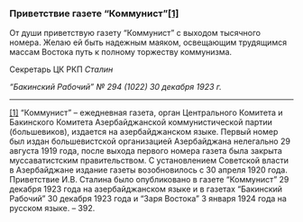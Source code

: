 ### Приветствие газете “Коммунист”[**[1]**](#_ftn1)

От души приветствую газету “Коммунист” с выходом тысячного номера. Желаю ей быть надежным маяком, освещающим трудящимся массам Востока путь к полному торжеству коммунизма.

Секретарь ЦК РКП _Сталин_

_“Бакинский Рабочий” № 294 (1022) 30 декабря 1923 г._

  

---

[[1]](#_ftnref1) “Коммунист” – ежедневная газета, орган Центрального Комитета и Бакинского Комитета Азербайджанской коммунистической партии (большевиков), издается на азербайджанском языке. Первый номер был издан большевистской организацией Азербайджана нелегально 29 августа 1919 года, после выхода первого номера газета была закрыта муссаватистским правительством. С установлением Советской власти в Азербайджане издание газеты возобновилось с 30 апреля 1920 года. Приветствие И.В. Сталина было опубликовано в газете “Коммунист” 29 декабря 1923 года на азербайджанском языке и в газетах “Бакинский Рабочий” 30 декабря 1923 года и “Заря Востока” 3 января 1924 года на русском языке. – 392.